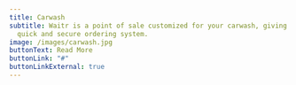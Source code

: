 ```yaml
---
title: Carwash
subtitle: Waitr is a point of sale customized for your carwash, giving you a
  quick and secure ordering system.
image: /images/carwash.jpg
buttonText: Read More
buttonLink: "#"
buttonLinkExternal: true
---
```

